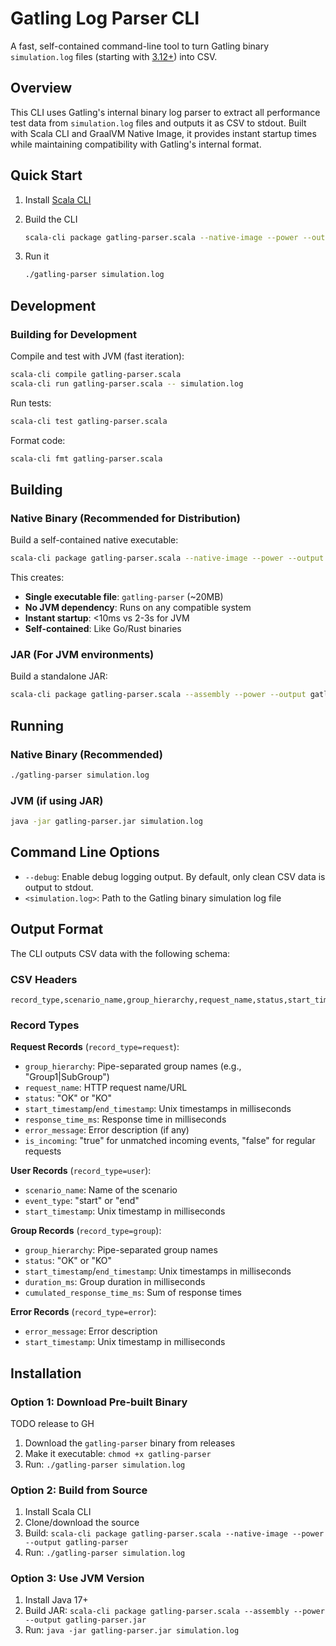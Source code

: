 # Gatling Log Parser CLI

A fast, self-contained command-line tool to turn Gatling binary `simulation.log` files (starting
with [3.12+](https://github.com/gatling/gatling/issues/4596)) into CSV.

## Overview

This CLI uses Gatling's internal binary log parser to extract all performance test data from
`simulation.log` files and outputs it as CSV to stdout. Built with Scala CLI and GraalVM Native
Image, it provides instant startup times while maintaining compatibility with Gatling's internal
format.

## Quick Start

1. Install [Scala CLI](https://scala-cli.virtuslab.org/)

2. Build the CLI

   ```sh
   scala-cli package gatling-parser.scala --native-image --power --output gatling-parser
   ```

3. Run it

   ```sh
   ./gatling-parser simulation.log
   ```

## Development

### Building for Development

Compile and test with JVM (fast iteration):

```sh
scala-cli compile gatling-parser.scala
scala-cli run gatling-parser.scala -- simulation.log
```

Run tests:

```sh
scala-cli test gatling-parser.scala
```

Format code:

```sh
scala-cli fmt gatling-parser.scala
```

## Building

### Native Binary (Recommended for Distribution)

Build a self-contained native executable:

```sh
scala-cli package gatling-parser.scala --native-image --power --output gatling-parser
```

This creates:
- **Single executable file**: `gatling-parser` (~20MB)
- **No JVM dependency**: Runs on any compatible system
- **Instant startup**: <10ms vs 2-3s for JVM
- **Self-contained**: Like Go/Rust binaries

### JAR (For JVM environments)

Build a standalone JAR:

```sh
scala-cli package gatling-parser.scala --assembly --power --output gatling-parser.jar
```

## Running

### Native Binary (Recommended)

```sh
./gatling-parser simulation.log
```

### JVM (if using JAR)

```sh
java -jar gatling-parser.jar simulation.log
```

## Command Line Options

- `--debug`: Enable debug logging output. By default, only clean CSV data is output to stdout.
- `<simulation.log>`: Path to the Gatling binary simulation log file

## Output Format

The CLI outputs CSV data with the following schema:

### CSV Headers
```
record_type,scenario_name,group_hierarchy,request_name,status,start_timestamp,end_timestamp,response_time_ms,error_message,event_type,duration_ms,cumulated_response_time_ms,is_incoming
```

### Record Types

**Request Records** (`record_type=request`):
- `group_hierarchy`: Pipe-separated group names (e.g., "Group1|SubGroup")
- `request_name`: HTTP request name/URL
- `status`: "OK" or "KO"
- `start_timestamp`/`end_timestamp`: Unix timestamps in milliseconds
- `response_time_ms`: Response time in milliseconds
- `error_message`: Error description (if any)
- `is_incoming`: "true" for unmatched incoming events, "false" for regular requests

**User Records** (`record_type=user`):
- `scenario_name`: Name of the scenario
- `event_type`: "start" or "end"
- `start_timestamp`: Unix timestamp in milliseconds

**Group Records** (`record_type=group`):
- `group_hierarchy`: Pipe-separated group names
- `status`: "OK" or "KO"
- `start_timestamp`/`end_timestamp`: Unix timestamps in milliseconds
- `duration_ms`: Group duration in milliseconds
- `cumulated_response_time_ms`: Sum of response times

**Error Records** (`record_type=error`):
- `error_message`: Error description
- `start_timestamp`: Unix timestamp in milliseconds

## Installation

### Option 1: Download Pre-built Binary

TODO release to GH

1. Download the `gatling-parser` binary from releases
2. Make it executable: `chmod +x gatling-parser`
3. Run: `./gatling-parser simulation.log`

### Option 2: Build from Source

1. Install Scala CLI
2. Clone/download the source
3. Build: `scala-cli package gatling-parser.scala --native-image --power --output gatling-parser`
4. Run: `./gatling-parser simulation.log`

### Option 3: Use JVM Version

1. Install Java 17+
2. Build JAR: `scala-cli package gatling-parser.scala --assembly --power --output gatling-parser.jar`
3. Run: `java -jar gatling-parser.jar simulation.log`

